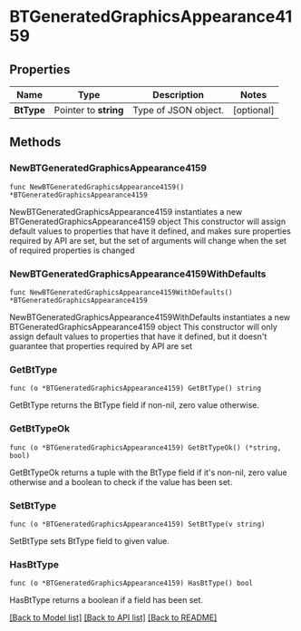 # BTGeneratedGraphicsAppearance4159

## Properties

Name | Type | Description | Notes
------------ | ------------- | ------------- | -------------
**BtType** | Pointer to **string** | Type of JSON object. | [optional] 

## Methods

### NewBTGeneratedGraphicsAppearance4159

`func NewBTGeneratedGraphicsAppearance4159() *BTGeneratedGraphicsAppearance4159`

NewBTGeneratedGraphicsAppearance4159 instantiates a new BTGeneratedGraphicsAppearance4159 object
This constructor will assign default values to properties that have it defined,
and makes sure properties required by API are set, but the set of arguments
will change when the set of required properties is changed

### NewBTGeneratedGraphicsAppearance4159WithDefaults

`func NewBTGeneratedGraphicsAppearance4159WithDefaults() *BTGeneratedGraphicsAppearance4159`

NewBTGeneratedGraphicsAppearance4159WithDefaults instantiates a new BTGeneratedGraphicsAppearance4159 object
This constructor will only assign default values to properties that have it defined,
but it doesn't guarantee that properties required by API are set

### GetBtType

`func (o *BTGeneratedGraphicsAppearance4159) GetBtType() string`

GetBtType returns the BtType field if non-nil, zero value otherwise.

### GetBtTypeOk

`func (o *BTGeneratedGraphicsAppearance4159) GetBtTypeOk() (*string, bool)`

GetBtTypeOk returns a tuple with the BtType field if it's non-nil, zero value otherwise
and a boolean to check if the value has been set.

### SetBtType

`func (o *BTGeneratedGraphicsAppearance4159) SetBtType(v string)`

SetBtType sets BtType field to given value.

### HasBtType

`func (o *BTGeneratedGraphicsAppearance4159) HasBtType() bool`

HasBtType returns a boolean if a field has been set.


[[Back to Model list]](../README.md#documentation-for-models) [[Back to API list]](../README.md#documentation-for-api-endpoints) [[Back to README]](../README.md)


